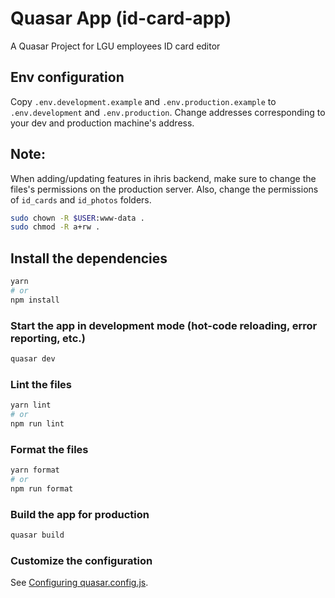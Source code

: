 # Quasar App (id-card-app)

A Quasar Project for LGU employees ID card editor

## Env configuration
Copy `.env.development.example` and
`.env.production.example` to 
`.env.development` and
`.env.production`.
Change addresses corresponding to your dev and production machine's address.

## Note: 
When adding/updating features in ihris backend, make sure to change the files's permissions on the production server.
Also, change the permissions of `id_cards` and `id_photos` folders.

```bash
sudo chown -R $USER:www-data .
sudo chmod -R a+rw .
```

## Install the dependencies
```bash
yarn
# or
npm install
```

### Start the app in development mode (hot-code reloading, error reporting, etc.)
```bash
quasar dev
```


### Lint the files
```bash
yarn lint
# or
npm run lint
```


### Format the files
```bash
yarn format
# or
npm run format
```



### Build the app for production
```bash
quasar build
```

### Customize the configuration
See [Configuring quasar.config.js](https://v2.quasar.dev/quasar-cli-vite/quasar-config-js).
